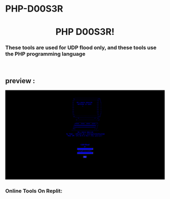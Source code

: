 # PHP-D00S3R
<h1 align="center">PHP D00S3R</a>!</h1>
<h3 align= >These tools are used for UDP flood only, and these tools use the PHP programming language</a></h1>
<br>
<h2 align= >preview </a>:</h1>
<img src="https://raw.githubusercontent.com/L1NU3XX/PHP-D00S3R/main/img/php%20dosser.png"></img>
<h3 align= >Online Tools On Replit</a>:</h1>
